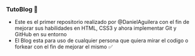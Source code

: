 ### TutoBlog 📘

- Este es el primer repositorio realizado por @DanielAguilera con el fin de mejorar sus habilidades en HTML, CSS3 y ahora implementar Git y GitHub en su entorno 
- El Blog esta para uso de cualquier persona que quiera mirar el codigo o forkear con el fin de mejorar el mismo ✅
